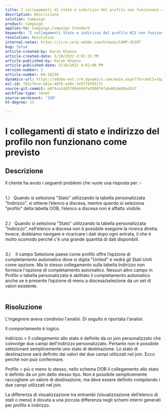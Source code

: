 ```yaml
---
title: I collegamenti di stato e indirizzo del profilo non funzionano come previsto
description: Descrizione
solution: Campaign
product: Campaign
applies-to: Campaign,Campaign Standard
keywords: "I collegamenti Stato e indirizzo del profilo KCS non funzionano come previsto "
resolution: Resolution
internal-notes: https://jira.corp.adobe.com/browse/CAMP-45397
bug: false
article-created-by: Karan Khanna
article-created-date: 5/10/2022 4:01:33 PM
article-published-by: Karan Khanna
article-published-date: 5/10/2022 4:02:09 PM
version-number: 2
article-number: KA-16230
dynamics-url: https://adobe-ent.crm.dynamics.com/main.aspx?forceUCI=1&pagetype=entityrecord&etn=knowledgearticle&id=9e133b72-7ad0-ec11-a7b5-00224809c556
exl-id: 781cfbce-e82a-48f6-ae0c-fe5f74f8517c
source-git-commit: e8f4ca2dd578944d4fe399074fab461de88ad247
workflow-type: tm+mt
source-wordcount: '320'
ht-degree: 1%

---
```


# I collegamenti di stato e indirizzo del profilo non funzionano come previsto

## Descrizione

Il cliente ha avuto i seguenti problemi che vuole una risposta per :-

<br>1.)   Quando si seleziona &quot;Stato&quot; utilizzando la tabella personalizzata &quot;Indirizzo&quot;, si ottiene l’elenco a discesa, mentre quando si seleziona &quot;profilo&quot; della tabella OOB, l’elenco a discesa non è affatto visibile.

<br>2.)   Quando si seleziona &quot;Stato&quot; utilizzando la tabella personalizzata &quot;Indirizzo&quot;, nell’elenco a discesa non è possibile eseguire la ricerca diretta. Invece, dobbiamo navigare e ricaricare i dati dopo ogni entrata, il che è molto scomodo perché c&#39;è una grande quantità di dati disponibili.

<br>3.)    Il campo Selezione paese come profilo offre l’opzione di completamento automatico dove si digita &quot;United&quot; e vedrà gli Stati Uniti come opzione. Ma lo stesso collegamento sulla tabella Indirizzo non fornisce l&#39;opzione di completamento automatico. Nessun altro campo in Profilo o tabella personalizzata è abilitato il completamento automatico anche se è presente l’opzione di menu a discesa/selezione da un set di valori esistente.<br><br>

## Risoluzione


L&#39;ingegnere aveva condiviso l&#39;analisi. Di seguito è riportata l&#39;analisi:

Il comportamento è logico.

Indirizzo = Il collegamento allo stato è definito da un join personalizzato che coinvolge due campi dell&#39;indirizzo personalizzato.
Pertanto non è possibile selezionare semplicemente uno stato di destinazione.
Lo stato di destinazione sarà definito dai valori dei due campi utilizzati nel join. Ecco perché non può confermare.

Profilo = più o meno lo stesso, nello schema OOB il collegamento allo stato è definito da un join dello stesso tipo.
Non è possibile semplicemente raccogliere un valore di destinazione, ma deve essere definito compilando i due campi utilizzati nel join.

La differenza di visualizzazione tra entrambi (visualizzazione dell’elenco di stati o meno) è dovuta a una piccola differenza negli schemi interni generati per profilo e indirizzo.
